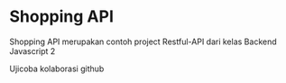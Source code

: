 # Shopping API

Shopping API merupakan contoh project Restful-API dari kelas Backend Javascript 2

Ujicoba kolaborasi github